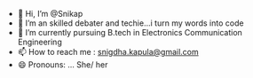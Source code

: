 - 👋 Hi, I’m @Snikap
- 👀 I’m an skilled debater and techie...i turn my words into code
- 🌱 I’m currently pursuing B.tech in Electronics Communication Engineering
- 📫 How to reach me : snigdha.kapula@gmail.com
- 😄 Pronouns: ... She/ her


